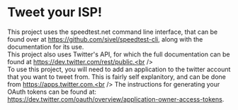 # Tweet your ISP!
This project uses the speedtest.net command line interface, that can be found over at https://github.com/sivel/speedtest-cli, along with the documentation for its use.<br />
This project also uses Twitter's API, for which the full documentation can be found at https://dev.twitter.com/rest/public.<br /><br />
To use this project, you will need to add an application to the twitter account that you want to tweet from. This is fairly self explanitory, and can be done from https://apps.twitter.com.<br />
The instructions for generating your OAuth tokens can be found at: https://dev.twitter.com/oauth/overview/application-owner-access-tokens.
